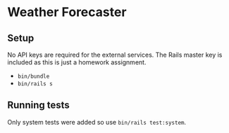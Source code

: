 # Weather Forecaster

## Setup

No API keys are required for the external services. The Rails master key is included as this is just a homework assignment.

- `bin/bundle`
- `bin/rails s`

## Running tests

Only system tests were added so use `bin/rails test:system`.
